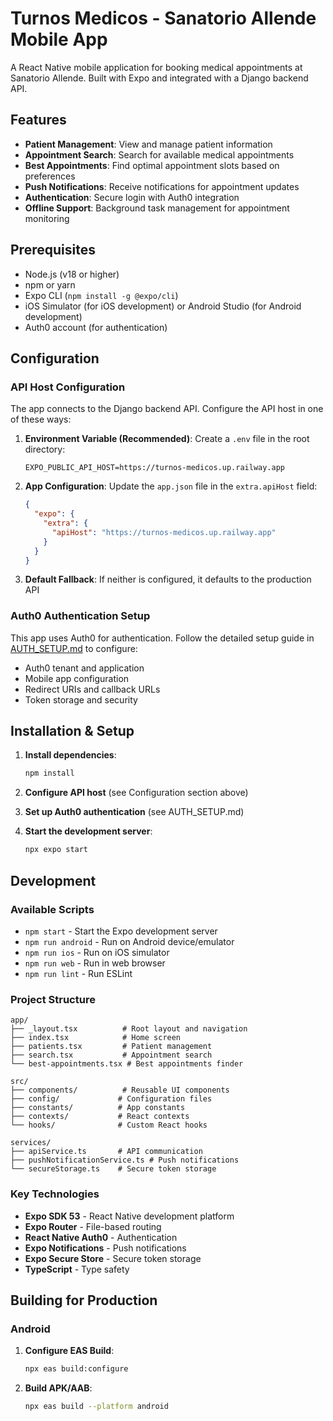 # Turnos Medicos - Sanatorio Allende Mobile App

A React Native mobile application for booking medical appointments at Sanatorio Allende. Built with Expo and integrated with a Django backend API.

## Features

- **Patient Management**: View and manage patient information
- **Appointment Search**: Search for available medical appointments
- **Best Appointments**: Find optimal appointment slots based on preferences
- **Push Notifications**: Receive notifications for appointment updates
- **Authentication**: Secure login with Auth0 integration
- **Offline Support**: Background task management for appointment monitoring

## Prerequisites

- Node.js (v18 or higher)
- npm or yarn
- Expo CLI (`npm install -g @expo/cli`)
- iOS Simulator (for iOS development) or Android Studio (for Android development)
- Auth0 account (for authentication)

## Configuration

### API Host Configuration

The app connects to the Django backend API. Configure the API host in one of these ways:

1. **Environment Variable (Recommended)**: Create a `.env` file in the root directory:
   ```
   EXPO_PUBLIC_API_HOST=https://turnos-medicos.up.railway.app
   ```

2. **App Configuration**: Update the `app.json` file in the `extra.apiHost` field:
   ```json
   {
     "expo": {
       "extra": {
         "apiHost": "https://turnos-medicos.up.railway.app"
       }
     }
   }
   ```

3. **Default Fallback**: If neither is configured, it defaults to the production API

### Auth0 Authentication Setup

This app uses Auth0 for authentication. Follow the detailed setup guide in [AUTH_SETUP.md](./AUTH_SETUP.md) to configure:

- Auth0 tenant and application
- Mobile app configuration
- Redirect URIs and callback URLs
- Token storage and security

## Installation & Setup

1. **Install dependencies**:
   ```bash
   npm install
   ```

2. **Configure API host** (see Configuration section above)

3. **Set up Auth0 authentication** (see AUTH_SETUP.md)

4. **Start the development server**:
   ```bash
   npx expo start
   ```

## Development

### Available Scripts

- `npm start` - Start the Expo development server
- `npm run android` - Run on Android device/emulator
- `npm run ios` - Run on iOS simulator
- `npm run web` - Run in web browser
- `npm run lint` - Run ESLint

### Project Structure

```
app/
├── _layout.tsx          # Root layout and navigation
├── index.tsx            # Home screen
├── patients.tsx         # Patient management
├── search.tsx           # Appointment search
└── best-appointments.tsx # Best appointments finder

src/
├── components/          # Reusable UI components
├── config/             # Configuration files
├── constants/          # App constants
├── contexts/           # React contexts
└── hooks/              # Custom React hooks

services/
├── apiService.ts       # API communication
├── pushNotificationService.ts # Push notifications
└── secureStorage.ts    # Secure token storage
```

### Key Technologies

- **Expo SDK 53** - React Native development platform
- **Expo Router** - File-based routing
- **React Native Auth0** - Authentication
- **Expo Notifications** - Push notifications
- **Expo Secure Store** - Secure token storage
- **TypeScript** - Type safety

## Building for Production

### Android

1. **Configure EAS Build**:
   ```bash
   npx eas build:configure
   ```

2. **Build APK/AAB**:
   ```bash
   npx eas build --platform android
   ```